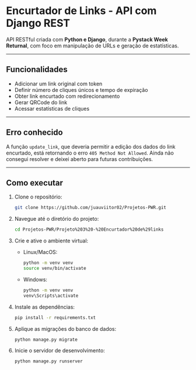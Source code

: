 # Encurtador de Links - API com Django REST

API RESTful criada com **Python e Django**, durante a **Pystack Week Returnal**, com foco em manipulação de URLs e geração de estatísticas.

---

##  Funcionalidades

- Adicionar um link original com token
- Definir número de cliques únicos e tempo de expiração
- Obter link encurtado com redirecionamento
- Gerar QRCode do link
- Acessar estatísticas de cliques

---

## Erro conhecido

A função `update_link`, que deveria permitir a edição dos dados do link encurtado, está retornando o erro `405 Method Not Allowed`. Ainda não consegui resolver e deixei aberto para futuras contribuições.

---

##  Como executar

1. Clone o repositório:
    ```bash
    git clone https://github.com/juauviitor02/Projetos-PWR.git
    ```

2. Navegue até o diretório do projeto:
    ```bash
    cd Projetos-PWR/Projeto%203%20-%20Encurtador%20de%29links
    ```

3. Crie e ative o ambiente virtual:
    - Linux/MacOS:
      ```bash
      python -m venv venv
      source venv/bin/activate
      ```
    - Windows:
      ```bash
      python -m venv venv
      venv\Scripts\activate
      ```

4. Instale as dependências:
    ```bash
    pip install -r requirements.txt
    ```

5. Aplique as migrações do banco de dados:
    ```bash
    python manage.py migrate
    ```

6. Inicie o servidor de desenvolvimento:
    ```bash
    python manage.py runserver
    ```

